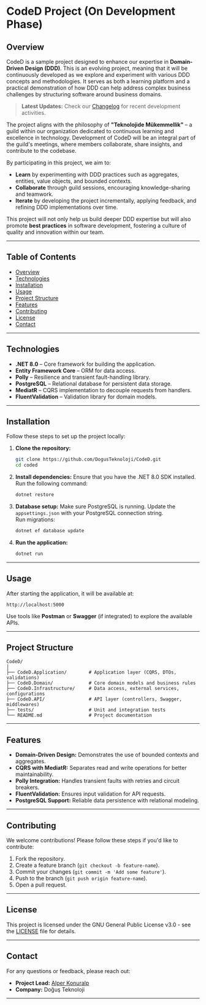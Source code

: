 ﻿# CodeD Project (On Development Phase)

## Overview

CodeD is a sample project designed to enhance our expertise in **Domain-Driven Design (DDD)**. This is an evolving project, meaning that it will be continuously developed as we explore and experiment with various DDD concepts and methodologies. It serves as both a learning platform and a practical demonstration of how DDD can help address complex business challenges by structuring software around business domains. 

> **Latest Updates:** Check our [Changelog](docs/ChangeLogs/20250402.md) for recent development activities.

The project aligns with the philosophy of **"Teknolojide Mükemmellik"** – a guild within our organization dedicated to continuous learning and excellence in technology. Development of CodeD will be an integral part of the guild's meetings, where members collaborate, share insights, and contribute to the codebase. 

By participating in this project, we aim to:

- **Learn** by experimenting with DDD practices such as aggregates, entities, value objects, and bounded contexts.
- **Collaborate** through guild sessions, encouraging knowledge-sharing and teamwork.
- **Iterate** by developing the project incrementally, applying feedback, and refining DDD implementations over time.

This project will not only help us build deeper DDD expertise but will also promote **best practices** in software development, fostering a culture of quality and innovation within our team.

---

## Table of Contents

- [Overview](#overview)
- [Technologies](#technologies)
- [Installation](#installation)
- [Usage](#usage)
- [Project Structure](#project-structure)
- [Features](#features)
- [Contributing](#contributing)
- [License](#license)
- [Contact](#contact)

---

## Technologies

- **.NET 8.0** – Core framework for building the application.
- **Entity Framework Core** – ORM for data access.
- **Polly** – Resilience and transient fault-handling library.
- **PostgreSQL** – Relational database for persistent data storage.
- **MediatR** – CQRS implementation to decouple requests from handlers.
- **FluentValidation** – Validation library for domain models.

---

## Installation

Follow these steps to set up the project locally:

1. **Clone the repository:**

   ```bash
   git clone https://github.com/DogusTeknoloji/CodeD.git
   cd coded
   ```

2. **Install dependencies:**
   Ensure that you have the .NET 8.0 SDK installed. Run the following command:

   ```bash
   dotnet restore
   ```

3. **Database setup:**
   Make sure PostgreSQL is running. Update the `appsettings.json` with your PostgreSQL connection string.  
   Run migrations:

   ```bash
   dotnet ef database update
   ```

4. **Run the application:**

   ```bash
   dotnet run
   ```

---

## Usage

After starting the application, it will be available at:

```url
http://localhost:5000
```

Use tools like **Postman** or **Swagger** (if integrated) to explore the available APIs.

---

## Project Structure

```text
CodeD/
│
├── CodeD.Application/        # Application layer (CQRS, DTOs, validations)
├── CodeD.Domain/             # Core domain models and business rules
├── CodeD.Infrastructure/     # Data access, external services, configurations
├── CodeD.API/                # API layer (controllers, Swagger, middlewares)
├── tests/                    # Unit and integration tests
└── README.md                 # Project documentation
```

---

## Features

- **Domain-Driven Design:** Demonstrates the use of bounded contexts and aggregates.
- **CQRS with MediatR:** Separates read and write operations for better maintainability.
- **Polly Integration:** Handles transient faults with retries and circuit breakers.
- **FluentValidation:** Ensures input validation for API requests.
- **PostgreSQL Support:** Reliable data persistence with relational modeling.

---

## Contributing

We welcome contributions! Please follow these steps if you'd like to contribute:

1. Fork the repository.
2. Create a feature branch (`git checkout -b feature-name`).
3. Commit your changes (`git commit -m 'Add some feature'`).
4. Push to the branch (`git push origin feature-name`).
5. Open a pull request.

---

## License

This project is licensed under the GNU General Public License v3.0 - see the [LICENSE](LICENSE) file for details.

---

## Contact

For any questions or feedback, please reach out:

- **Project Lead:** [Alper Konuralp](mailto:alper.konuralp@d-teknoloji.com.tr)
- **Company:** Doğuş Teknoloji

---
